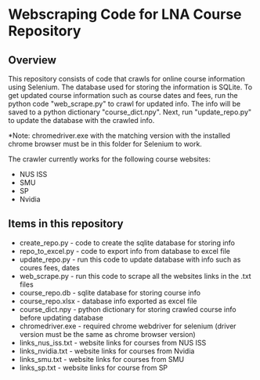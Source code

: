 # Webscraping Code for LNA Course Repository

## Overview
This repository consists of code that crawls for online course information using Selenium. The database used for storing the information is SQLite.
To get updated course information such as course dates and fees, run the python code "web_scrape.py" to crawl for updated info. The info will be saved to a python dictionary "course_dict.npy". Next, run "update_repo.py" to update the database with the crawled info.

*Note: chromedriver.exe with the matching version with the installed chrome browser must be in this folder for Selenium to work.

The crawler currently works for the following course websites:
- NUS ISS
- SMU
- SP
- Nvidia

## Items in this repository
- create_repo.py - code to create the sqlite database for storing info
- repo_to_excel.py - code to export info from database to excel file
- update_repo.py - run this code to update database with info such as coures fees, dates
- web_scrape.py - run this code to scrape all the websites links in the .txt files
- course_repo.db - sqlite database for storing course info
- course_repo.xlsx - database info exported as excel file
- course_dict.npy - python dictionary for storing crawled course info before updating database
- chromedriver.exe - required chrome webdriver for selenium (driver version must be the same as chrome browser version)
- links_nus_iss.txt - website links for courses from NUS ISS
- links_nvidia.txt - website links for courses from Nvidia
- links_smu.txt - website links for courses from SMU
- links_sp.txt - website links for course from SP
